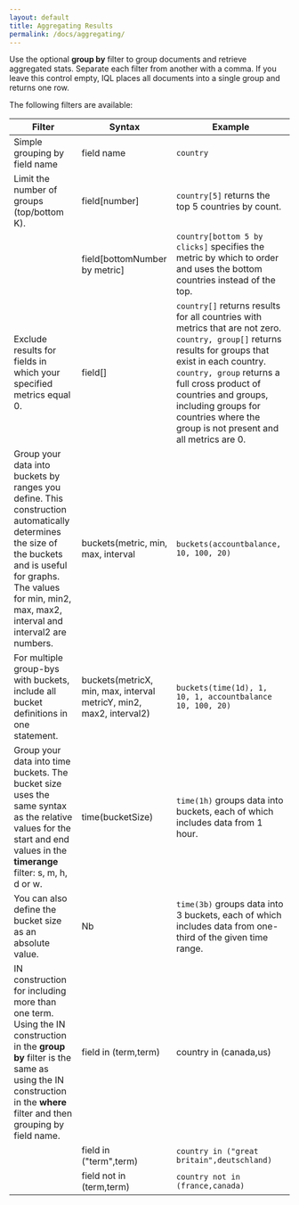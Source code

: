 ```yaml
---
layout: default
title: Aggregating Results
permalink: /docs/aggregating/
---
```


Use the optional **group by** filter to group documents and retrieve aggregated stats. Separate each filter from another with a comma. If you leave this control empty, IQL places all documents into a single group and returns one row.

The following filters are available:

| Filter | Syntax | Example |
| --------- | ------------- | ---------|
| Simple grouping by field name | field name | `country` |
| Limit the number of groups (top/bottom K). | field[number] | `country[5]` returns the top 5 countries by count. |
|  | field[bottomNumber by metric] | `country[bottom 5 by clicks]` specifies the metric by which to order and uses the bottom countries instead of the top. |
| Exclude results for fields in which your specified metrics equal 0. | field[] | `country[]` returns results for all countries with metrics that are not zero. `country, group[]` returns results for groups that exist in each country. `country, group` returns a full cross product of countries and groups, including groups for countries where the group is not present and all metrics are 0. |
| Group your data into buckets by ranges you define. This construction automatically determines the size of the buckets and is useful for graphs. The values for min, min2, max, max2, interval and interval2 are numbers. | buckets(metric, min, max, interval | `buckets(accountbalance, 10, 100, 20)` |
| For multiple group-bys with buckets, include all bucket definitions in one statement. | buckets(metricX, min, max, interval metricY, min2, max2, interval2) | `buckets(time(1d), 1, 10, 1, accountbalance 10, 100, 20)` |
| Group your data into time buckets. The bucket size uses the same syntax as the relative values for the start and end values in the **timerange** filter: s, m, h, d or w. | time(bucketSize) | `time(1h)` groups data into buckets, each of which includes data from 1 hour. |
| You can also define the bucket size as an absolute value. | Nb | `time(3b)` groups data into 3 buckets, each of which includes data from one-third of the given time range. |
| IN construction for including more than one term. Using the IN construction in the **group by** filter is the same as using the IN construction in the **where** filter and then grouping by field name. | field in (term,term) | country in (canada,us) |
|  | field in ("term",term) | `country in ("great britain",deutschland)` |
|  | field not in (term,term) | `country not in (france,canada)` |
